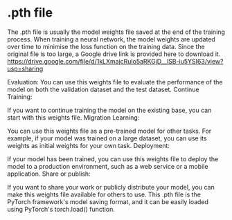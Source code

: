 # .pth file
The .pth file is usually the model weights file saved at the end of the training process. When training a neural network, the model weights are updated over time to minimise the loss function on the training data.
Since the original file is too large, a Google drive link is provided here to download it.
https://drive.google.com/file/d/1kLXmajcRulo5aRKGjD__lSB-iu5YSI63/view?usp=sharing

Evaluation:
You can use this weights file to evaluate the performance of the model on both the validation dataset and the test dataset.
Continue Training:

If you want to continue training the model on the existing base, you can start with this weights file.
Migration Learning:

You can use this weights file as a pre-trained model for other tasks. For example, if your model was trained on a large dataset, you can use its weights as initial weights for your own task.
Deployment:

If your model has been trained, you can use this weights file to deploy the model to a production environment, such as a web service or a mobile application.
Share or publish:

If you want to share your work or publicly distribute your model, you can make this weights file available for others to use.
This .pth file is the PyTorch framework's model saving format, and it can be easily loaded using PyTorch's torch.load() function.
